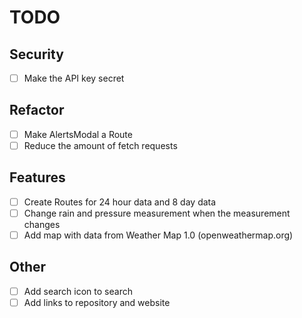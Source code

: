 # TODO

## Security

- [ ] Make the API key secret

## Refactor

- [ ] Make AlertsModal a Route
- [ ] Reduce the amount of fetch requests

## Features

- [ ] Create Routes for 24 hour data and 8 day data
- [ ] Change rain and pressure measurement when the measurement changes
- [ ] Add map with data from Weather Map 1.0 (openweathermap.org)

## Other

- [ ] Add search icon to search
- [ ] Add links to repository and website
